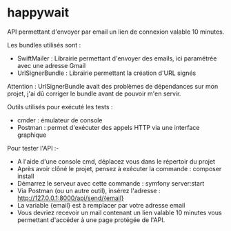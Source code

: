 # happywait

API permettant d'envoyer par email un lien de connexion valable 10 minutes.

Les bundles utilisés sont :
- SwiftMailer : Librairie permettant d'envoyer des emails, ici paramétrée avec une adresse Gmail
- UrlSignerBundle : Librairie permettant la création d'URL signés

Attention : UrlSignerBundle avait des problèmes de dépendances sur mon projet, j'ai dû corriger le bundle avant de pouvoir m'en servir.

Outils utilisés pour exécuté les tests :
- cmder : émulateur de console
- Postman : permet d'exécuter des appels HTTP via une interface graphique

Pour tester l'API :- 
- A l'aide d'une console cmd, déplacez vous dans le répertoir du projet
- Après avoir clôné le projet, pensez à exécuter la commande : composer install
- Démarrez le serveur avec cette commande : symfony server:start
- Via Postman (ou un autre outil), insérez l'adresse : http://127.0.0.1:8000/api/send/{email}
- La variable {email} est à remplacer par votre adresse email
- Vous devriez recevoir un mail contenant un lien valable 10 minutes vous permettant d'accéder à une page protégée de l'API.
